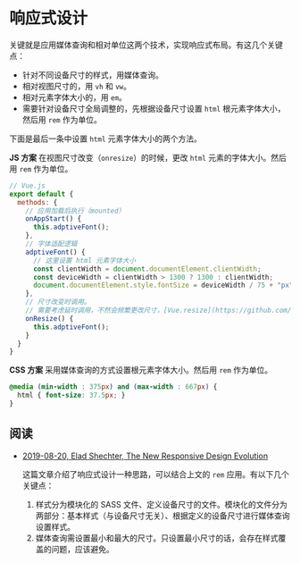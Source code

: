 # 响应式设计

关键就是应用媒体查询和相对单位这两个技术，实现响应式布局。有这几个关键点：

* 针对不同设备尺寸的样式，用媒体查询。
* 相对视图尺寸的，用 `vh` 和 `vw`。
* 相对元素字体大小的，用 `em`。
* 需要针对设备尺寸全局调整的，先根据设备尺寸设置 `html` 根元素字体大小，然后用 `rem` 作为单位。

下面是最后一条中设置 `html` 元素字体大小的两个方法。

**JS 方案** 在视图尺寸改变（`onresize`）的时候，更改 `html` 元素的字体大小。然后用 `rem` 作为单位。

```js
// Vue.js
export default {
  methods: {
    // 应用加载后执行（mounted）
    onAppStart() {
      this.adptiveFont();
    },
    // 字体适配逻辑
    adptiveFont() {
      // 这里设置 html 元素字体大小
      const clientWidth = document.documentElement.clientWidth;
      const deviceWidth = clientWidth > 1300 ? 1300 : clientWidth;
      document.documentElement.style.fontSize = deviceWidth / 75 + "px";
    },
    // 尺寸改变时调用。
    // 需要考虑延时调用，不然会频繁更改尺寸，[Vue.resize](https://github.com/David-Desmaisons/Vue.resize) 有这个功能。
    onResize() {
      this.adptiveFont();
    }
  }
}
```

**CSS 方案** 采用媒体查询的方式设置根元素字体大小。然后用 `rem` 作为单位。

```css
@media (min-width : 375px) and (max-width : 667px) {
  html { font-size: 37.5px; }
}
```

## 阅读

* [2019-08-20, Elad Shechter, The New Responsive Design Evolution](https://medium.com/@elad/the-new-responsive-design-evolution-2bfb9b504a4e)

    这篇文章介绍了响应式设计一种思路，可以结合上文的 `rem` 应用。有以下几个关键点：

    1. 样式分为模块化的 SASS 文件、定义设备尺寸的文件。模块化的文件分为两部分：基本样式（与设备尺寸无关）、根据定义的设备尺寸进行媒体查询设置样式。
    2. 媒体查询需设置最小和最大的尺寸。只设置最小尺寸的话，会存在样式覆盖的问题，应该避免。
